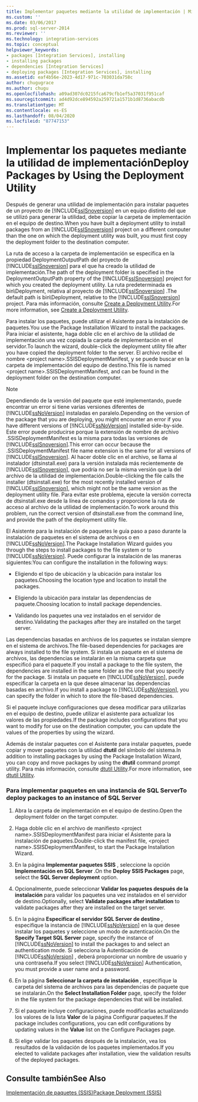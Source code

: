 ```yaml
---
title: Implementar paquetes mediante la utilidad de implementación | Microsoft Docs
ms.custom: ''
ms.date: 03/06/2017
ms.prod: sql-server-2014
ms.reviewer: ''
ms.technology: integration-services
ms.topic: conceptual
helpviewer_keywords:
- packages [Integration Services], installing
- installing packages
- dependencies [Integration Services]
- deploying packages [Integration Services], installing
ms.assetid: eaf4b56e-2023-4d17-971c-703031da758c
author: chugugrace
ms.author: chugu
ms.openlocfilehash: a09ad307dc0215fca679cfb1ef5a37031f951caf
ms.sourcegitcommit: ad4d92dce894592a259721a1571b1d8736abacdb
ms.translationtype: MT
ms.contentlocale: es-ES
ms.lasthandoff: 08/04/2020
ms.locfileid: "87747153"
---
```

# <a name="deploy-packages-by-using-the-deployment-utility"></a><span data-ttu-id="c6a46-102">Implementar los paquetes mediante la utilidad de implementación</span><span class="sxs-lookup"><span data-stu-id="c6a46-102">Deploy Packages by Using the Deployment Utility</span></span>
  <span data-ttu-id="c6a46-103">Después de generar una utilidad de implementación para instalar paquetes de un proyecto de [!INCLUDE[ssISnoversion](../includes/ssisnoversion-md.md)] en un equipo distinto del que se utilizó para generar la utilidad, debe copiar la carpeta de implementación en el equipo de destino.</span><span class="sxs-lookup"><span data-stu-id="c6a46-103">When you have built a deployment utility to install packages from an [!INCLUDE[ssISnoversion](../includes/ssisnoversion-md.md)] project on a different computer than the one on which the deployment utility was built, you must first copy the deployment folder to the destination computer.</span></span>  
  
 <span data-ttu-id="c6a46-104">La ruta de acceso a la carpeta de implementación se especifica en la propiedad DeploymentOutputPath del proyecto de [!INCLUDE[ssISnoversion](../includes/ssisnoversion-md.md)] para el que ha creado la utilidad de implementación.</span><span class="sxs-lookup"><span data-stu-id="c6a46-104">The path of the deployment folder is specified in the DeploymentOutputPath property of the [!INCLUDE[ssISnoversion](../includes/ssisnoversion-md.md)] project for which you created the deployment utility.</span></span> <span data-ttu-id="c6a46-105">La ruta predeterminada es bin\Deployment, relativa al proyecto de [!INCLUDE[ssISnoversion](../includes/ssisnoversion-md.md)] .</span><span class="sxs-lookup"><span data-stu-id="c6a46-105">The default path is bin\Deployment, relative to the [!INCLUDE[ssISnoversion](../includes/ssisnoversion-md.md)] project.</span></span> <span data-ttu-id="c6a46-106">Para más información, consulte [Create a Deployment Utility](../../2014/integration-services/create-a-deployment-utility.md).</span><span class="sxs-lookup"><span data-stu-id="c6a46-106">For more information, see [Create a Deployment Utility](../../2014/integration-services/create-a-deployment-utility.md).</span></span>  
  
 <span data-ttu-id="c6a46-107">Para instalar los paquetes, puede utilizar el Asistente para la instalación de paquetes.</span><span class="sxs-lookup"><span data-stu-id="c6a46-107">You use the Package Installation Wizard to install the packages.</span></span> <span data-ttu-id="c6a46-108">Para iniciar el asistente, haga doble clic en el archivo de la utilidad de implementación una vez copiada la carpeta de implementación en el servidor.</span><span class="sxs-lookup"><span data-stu-id="c6a46-108">To launch the wizard, double-click the deployment utility file after you have copied the deployment folder to the server.</span></span> <span data-ttu-id="c6a46-109">El archivo recibe el nombre \<project name>.SSISDeploymentManifest, y se puede buscar en la carpeta de implementación del equipo de destino.</span><span class="sxs-lookup"><span data-stu-id="c6a46-109">This file is named \<project name>.SSISDeploymentManifest, and can be found in the deployment folder on the destination computer.</span></span>  
  
> [!NOTE]  
>  <span data-ttu-id="c6a46-110">Dependiendo de la versión del paquete que esté implementando, puede encontrar un error si tiene varias versiones diferentes de [!INCLUDE[ssNoVersion](../includes/ssnoversion-md.md)] instaladas en paralelo.</span><span class="sxs-lookup"><span data-stu-id="c6a46-110">Depending on the version of the package that you are deploying, you might encounter an error if you have different versions of [!INCLUDE[ssNoVersion](../includes/ssnoversion-md.md)] installed side-by-side.</span></span> <span data-ttu-id="c6a46-111">Este error puede producirse porque la extensión de nombre de archivo .SSISDeploymentManifest es la misma para todas las versiones de [!INCLUDE[ssISnoversion](../includes/ssisnoversion-md.md)].</span><span class="sxs-lookup"><span data-stu-id="c6a46-111">This error can occur because the .SSISDeploymentManifest file name extension is the same for all versions of [!INCLUDE[ssISnoversion](../includes/ssisnoversion-md.md)].</span></span> <span data-ttu-id="c6a46-112">Al hacer doble clic en el archivo, se llama al instalador (dtsinstall.exe) para la versión instalada más recientemente de [!INCLUDE[ssISnoversion](../includes/ssisnoversion-md.md)], que podría no ser la misma versión que la del archivo de la utilidad de implementación.</span><span class="sxs-lookup"><span data-stu-id="c6a46-112">Double-clicking the file calls the installer (dtsinstall.exe) for the most recently installed version of [!INCLUDE[ssISnoversion](../includes/ssisnoversion-md.md)], which might not be the same version as the deployment utility file.</span></span> <span data-ttu-id="c6a46-113">Para evitar este problema, ejecute la versión correcta de dtsinstall.exe desde la línea de comandos y proporcione la ruta de acceso al archivo de la utilidad de implementación.</span><span class="sxs-lookup"><span data-stu-id="c6a46-113">To work around this problem, run the correct version of dtsinstall.exe from the command line, and provide the path of the deployment utility file.</span></span>  
  
 <span data-ttu-id="c6a46-114">El Asistente para la instalación de paquetes le guía paso a paso durante la instalación de paquetes en el sistema de archivos o en [!INCLUDE[ssNoVersion](../includes/ssnoversion-md.md)].</span><span class="sxs-lookup"><span data-stu-id="c6a46-114">The Package Installation Wizard guides you through the steps to install packages to the file system or to [!INCLUDE[ssNoVersion](../includes/ssnoversion-md.md)].</span></span> <span data-ttu-id="c6a46-115">Puede configurar la instalación de las maneras siguientes:</span><span class="sxs-lookup"><span data-stu-id="c6a46-115">You can configure the installation in the following ways:</span></span>  
  
-   <span data-ttu-id="c6a46-116">Eligiendo el tipo de ubicación y la ubicación para instalar los paquetes.</span><span class="sxs-lookup"><span data-stu-id="c6a46-116">Choosing the location type and location to install the packages.</span></span>  
  
-   <span data-ttu-id="c6a46-117">Eligiendo la ubicación para instalar las dependencias de paquete.</span><span class="sxs-lookup"><span data-stu-id="c6a46-117">Choosing location to install package dependencies.</span></span>  
  
-   <span data-ttu-id="c6a46-118">Validando los paquetes una vez instalados en el servidor de destino.</span><span class="sxs-lookup"><span data-stu-id="c6a46-118">Validating the packages after they are installed on the target server.</span></span>  
  
 <span data-ttu-id="c6a46-119">Las dependencias basadas en archivos de los paquetes se instalan siempre en el sistema de archivos.</span><span class="sxs-lookup"><span data-stu-id="c6a46-119">The file-based dependencies for packages are always installed to the file system.</span></span> <span data-ttu-id="c6a46-120">Si instala un paquete en el sistema de archivos, las dependencias se instalarán en la misma carpeta que especificó para el paquete.</span><span class="sxs-lookup"><span data-stu-id="c6a46-120">If you install a package to the file system, the dependencies are installed in the same folder as the one that you specify for the package.</span></span> <span data-ttu-id="c6a46-121">Si instala un paquete en [!INCLUDE[ssNoVersion](../includes/ssnoversion-md.md)], puede especificar la carpeta en la que desee almacenar las dependencias basadas en archivo.</span><span class="sxs-lookup"><span data-stu-id="c6a46-121">If you install a package to [!INCLUDE[ssNoVersion](../includes/ssnoversion-md.md)], you can specify the folder in which to store the file-based dependencies.</span></span>  
  
 <span data-ttu-id="c6a46-122">Si el paquete incluye configuraciones que desea modificar para utilizarlas en el equipo de destino, puede utilizar el asistente para actualizar los valores de las propiedades.</span><span class="sxs-lookup"><span data-stu-id="c6a46-122">If the package includes configurations that you want to modify for use on the destination computer, you can update the values of the properties by using the wizard.</span></span>  
  
 <span data-ttu-id="c6a46-123">Además de instalar paquetes con el Asistente para instalar paquetes, puede copiar y mover paquetes con la utilidad **dtutil** del símbolo del sistema.</span><span class="sxs-lookup"><span data-stu-id="c6a46-123">In addition to installing packages by using the Package Installation Wizard, you can copy and move packages by using the **dtutil** command prompt utility.</span></span> <span data-ttu-id="c6a46-124">Para más información, consulte [dtutil Utility](dtutil-utility.md).</span><span class="sxs-lookup"><span data-stu-id="c6a46-124">For more information, see [dtutil Utility](dtutil-utility.md).</span></span>  
  
### <a name="to-deploy-packages-to-an-instance-of-sql-server"></a><span data-ttu-id="c6a46-125">Para implementar paquetes en una instancia de SQL Server</span><span class="sxs-lookup"><span data-stu-id="c6a46-125">To deploy packages to an instance of SQL Server</span></span>  
  
1.  <span data-ttu-id="c6a46-126">Abra la carpeta de implementación en el equipo de destino.</span><span class="sxs-lookup"><span data-stu-id="c6a46-126">Open the deployment folder on the target computer.</span></span>  
  
2.  <span data-ttu-id="c6a46-127">Haga doble clic en el archivo de manifiesto \<project name>.SSISDeploymentManifest para iniciar el Asistente para la instalación de paquetes.</span><span class="sxs-lookup"><span data-stu-id="c6a46-127">Double-click the manifest file, \<project name>.SSISDeploymentManifest, to start the Package Installation Wizard.</span></span>  
  
3.  <span data-ttu-id="c6a46-128">En la página **Implementar paquetes SSIS** , seleccione la opción **Implementación en SQL Server** .</span><span class="sxs-lookup"><span data-stu-id="c6a46-128">On the **Deploy SSIS Packages** page, select the **SQL Server deployment** option.</span></span>  
  
4.  <span data-ttu-id="c6a46-129">Opcionalmente, puede seleccionar **Validar los paquetes después de la instalación** para validar los paquetes una vez instalados en el servidor de destino.</span><span class="sxs-lookup"><span data-stu-id="c6a46-129">Optionally, select **Validate packages after installation** to validate packages after they are installed on the target server.</span></span>  
  
5.  <span data-ttu-id="c6a46-130">En la página **Especificar el servidor SQL Server de destino** , especifique la instancia de [!INCLUDE[ssNoVersion](../includes/ssnoversion-md.md)] en la que desee instalar los paquetes y seleccione un modo de autenticación.</span><span class="sxs-lookup"><span data-stu-id="c6a46-130">On the **Specify Target SQL Server** page, specify the instance of [!INCLUDE[ssNoVersion](../includes/ssnoversion-md.md)] to install the packages to and select an authentication mode.</span></span> <span data-ttu-id="c6a46-131">Si selecciona la Autenticación de [!INCLUDE[ssNoVersion](../includes/ssnoversion-md.md)] , deberá proporcionar un nombre de usuario y una contraseña.</span><span class="sxs-lookup"><span data-stu-id="c6a46-131">If you select [!INCLUDE[ssNoVersion](../includes/ssnoversion-md.md)] Authentication, you must provide a user name and a password.</span></span>  
  
6.  <span data-ttu-id="c6a46-132">En la página **Seleccionar la carpeta de instalación** , especifique la carpeta del sistema de archivos para las dependencias de paquete que se instalarán.</span><span class="sxs-lookup"><span data-stu-id="c6a46-132">On the **Select Installation Folder** page, specify the folder in the file system for the package dependencies that will be installed.</span></span>  
  
7.  <span data-ttu-id="c6a46-133">Si el paquete incluye configuraciones, puede modificarlas actualizando los valores de la lista **Valor** de la página Configurar paquetes.</span><span class="sxs-lookup"><span data-stu-id="c6a46-133">If the package includes configurations, you can edit configurations by updating values in the **Value** list on the Configure Packages page.</span></span>  
  
8.  <span data-ttu-id="c6a46-134">Si elige validar los paquetes después de la instalación, vea los resultados de la validación de los paquetes implementados.</span><span class="sxs-lookup"><span data-stu-id="c6a46-134">If you elected to validate packages after installation, view the validation results of the deployed packages.</span></span>  
  
## <a name="see-also"></a><span data-ttu-id="c6a46-135">Consulte también</span><span class="sxs-lookup"><span data-stu-id="c6a46-135">See Also</span></span>  
 [<span data-ttu-id="c6a46-136">Implementación de paquetes &#40;SSIS&#41;</span><span class="sxs-lookup"><span data-stu-id="c6a46-136">Package Deployment &#40;SSIS&#41;</span></span>](packages/legacy-package-deployment-ssis.md)  
  
  
